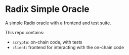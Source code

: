# Radix Simple Oracle
A simple Radix oracle with a frontend and test suite.

This repo contains:

- `scrypto`: on-chain code, with tests
- `client`: frontend for interacting with the on-chain code

